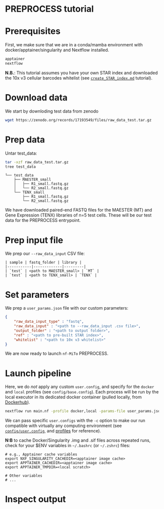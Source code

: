# PREPROCESS tutorial


# Prerequisites
First, we make sure that we are in a conda/mamba environment with docker/apptainer/singularity and Nextflow installed.

```bash
apptainer 
nextflow
```

**N.B.**: This tutorial assumes you have your own STAR index and downloaded the 10x v3 cellular barcodes whitelist (see [`create_STAR_index.md`](create_STAR_index.md) tutorial).

# Download data

We start by downloding test data from zenodo

```bash
wget https://zenodo.org/records/17193549/files/raw_data_test.tar.gz
```

# Prep data

Untar test_data:

```bash
tar -xzf raw_data_test.tar.gz
tree test_data
```
```
└── test_data
    ├── MAESTER_small
    │   ├── R1_small.fastq.gz
    │   └── R2_small.fastq.gz
    └── TENX_small
        ├── R1_small.fastq.gz
        └── R2_small.fastq.gz
```

We have downloaded paired-end FASTQ files for the MAESTER (MT) and Gene Expression (TENX) libraries of n=5 test cells. These will be our test data for the PREPROCESS entrypoint.

# Prep input file

We prep our `--raw_data_input` CSV file:

```
| sample | fastq_folder | library |
|-----------|-------------|---------|
| `test` | <path to MAESTER_small> | `MT` |
| `test` | <path to TENX_small> | `TENX` |
```

# Set parameters

We prep a `user_params.json` file with our custom parameters:

```json
{   
    "raw_data_input_type" : "fastq",
    "raw_data_input" : "<path to --raw_data_input .csv file>",
    "output_folder" : "<path to output folder>",
    "ref" : "<path to pre-built STAR index>",
    "whitelist" : "<path to 10x v3 whitelist>"
}
```

We are now ready to launch `nf-MiTo` PREPROCESS. 

# Launch pipeline

Here, we do *not* apply any custom `user.config`, and specify for the `docker` and `local` profiles (see `config/base.config`). Each process will be run by the local executor in its dedicated docker container (pulled locally, from [Dockerhub](https://hub.docker.com/)). 

```bash
nextflow run main.nf -profile docker,local -params-file user_params.json -entry PREPROCESS
```

We can pass specific `user.configs` with the `-c` option to make our run compatible with virtually any computing environment (see [`config/user.config`](config/user.config), and [profiles](https://www.nextflow.io/docs/latest/config.html#config-profiles) for reference).

**N:B** to cache Docker/Singularity .img and .sif files across repeated runs, check for your $ENV variables in `~/.bashrc` (or `~/.zshrc`) files:

```
# e.g., Apptainer cache variables 
export NXF_SINGULARITY_CACHEDIR=<apptainer image cache>
export APPTAINER_CACHEDIR=<apptainer image cache>
export APPTAINER_TMPDIR=<local scratch>

# Other variables
# ...
```

# Inspect output


















